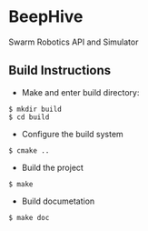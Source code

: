 BeepHive
========

Swarm Robotics API and Simulator

## Build Instructions
* Make and enter build directory:
```
$ mkdir build
$ cd build
```
* Configure the build system
```
$ cmake ..
```
* Build the project
```
$ make
```
* Build documetation
```
$ make doc
```
